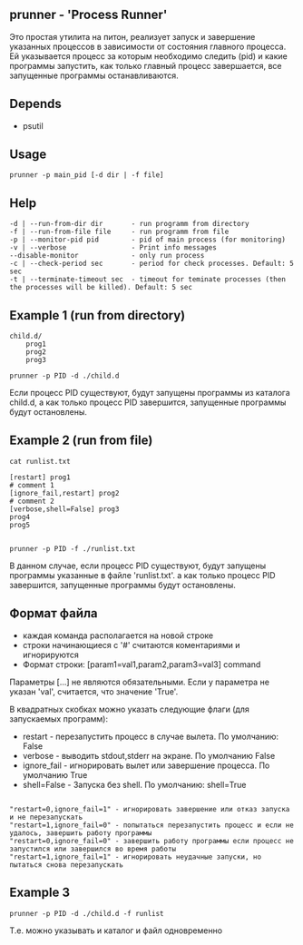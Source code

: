 prunner - 'Process Runner'
--------------------------

Это простая утилита на питон, реализует запуск и завершение указанных процессов в зависимости от состояния главного процесса.
Ей указывается процесс за которым необходимо следить (pid) и какие программы запустить,
как только главный процесс завершается, все запущенные программы останавливаются.

Depends
-------
- psutil

Usage
-----
    prunner -p main_pid [-d dir | -f file]

Help
----
    -d | --run-from-dir dir       - run programm from directory
    -f | --run-from-file file     - run programm from file
    -p | --monitor-pid pid        - pid of main process (for monitoring)
    -v | --verbose                - Print info messages
    --disable-monitor             - only run process
    -c | --check-period sec       - period for check processes. Default: 5 sec
    -t | --terminate-timeout sec  - timeout for teminate processes (then the processes will be killed). Default: 5 sec

Example 1 (run from directory)
------------------------------

    child.d/
        prog1
        prog2
        prog3
    
    prunner -p PID -d ./child.d

Если процесс PID существуют, будут запущены программы из каталога child.d,
а как только процесс PID завершится, запущенные программы будут остановлены.

Example 2 (run from file)
-------------------------
    cat runlist.txt
    
    [restart] prog1
    # comment 1
    [ignore_fail,restart] prog2
    # comment 2
    [verbose,shell=False] prog3
    prog4
    prog5

    
    prunner -p PID -f ./runlist.txt

В данном случае, если процесс PID существуют, будут запущены программы указанные в файле 'runlist.txt'.
а как только процесс PID завершится, запущенные программы будут остановлены.

Формат файла
-------------
- каждая команда располагается на новой строке
- строки начинающиеся с '#' считаются коментариями и игнорируются
- Формат строки: [param1=val1,param2,param3=val3] command

Параметры [...] не являются обязательными.
Если у параметра не указан 'val', считается, что значение 'True'.

В квадратных скобках можно указать следующие флаги (для запускаемых программ):
- restart     - перезапустить процесс в случае вылета. По умолчанию: False
- verbose     - выводить stdout,stderr на экране. По умолчанию False
- ignore_fail - игнорировать вылет или завершение процесса. По умолчанию True
- shell=False - Запуска без shell. По умолчанию: shell=True

<code>
"restart=0,ignore_fail=1" - игнорировать завершение или отказ запуска и не перезапускать
"restart=1,ignore_fail=0" - попытаться перезапустить процесс и если не удалось, завершить работу программы
"restart=0,ignore_fail=0" - завершить работу программы если процесс не запустился или завершился во время работы
"restart=1,ignore_fail=1" - игнорировать неудачные запуски, но пытаться снова перезапускать
</code>

Example 3 
---------
    prunner -p PID -d ./child.d -f runlist
Т.е. можно указывать и каталог и файл одновременно
